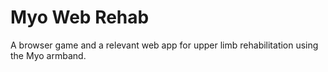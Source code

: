 # Myo Web Rehab

A browser game and a relevant web app for upper limb rehabilitation using the Myo armband.
